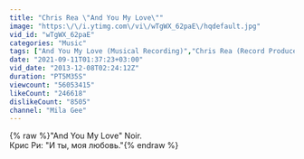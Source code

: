 ```yaml
---
title: "Chris Rea \"And You My Love\""
image: "https:\/\/i.ytimg.com\/vi\/wTgWX_62paE\/hqdefault.jpg"
vid_id: "wTgWX_62paE"
categories: "Music"
tags: ["And You My Love (Musical Recording)","Chris Rea (Record Producer)","Mila Gee"]
date: "2021-09-11T01:37:23+03:00"
vid_date: "2013-12-08T02:24:12Z"
duration: "PT5M35S"
viewcount: "56053415"
likeCount: "246618"
dislikeCount: "8505"
channel: "Mila Gee"
---
```

{% raw %}&quot;And You My Love&quot;  Noir.<br />Крис Ри: &quot;И ты, моя любовь.&quot;{% endraw %}
